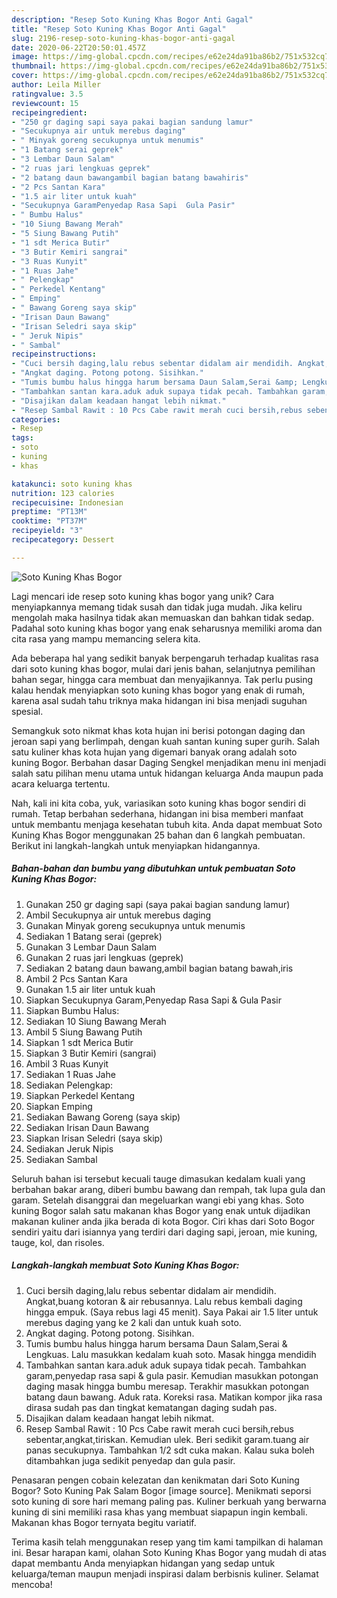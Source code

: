 ```yaml
---
description: "Resep Soto Kuning Khas Bogor Anti Gagal"
title: "Resep Soto Kuning Khas Bogor Anti Gagal"
slug: 2196-resep-soto-kuning-khas-bogor-anti-gagal
date: 2020-06-22T20:50:01.457Z
image: https://img-global.cpcdn.com/recipes/e62e24da91ba86b2/751x532cq70/soto-kuning-khas-bogor-foto-resep-utama.jpg
thumbnail: https://img-global.cpcdn.com/recipes/e62e24da91ba86b2/751x532cq70/soto-kuning-khas-bogor-foto-resep-utama.jpg
cover: https://img-global.cpcdn.com/recipes/e62e24da91ba86b2/751x532cq70/soto-kuning-khas-bogor-foto-resep-utama.jpg
author: Leila Miller
ratingvalue: 3.5
reviewcount: 15
recipeingredient:
- "250 gr daging sapi saya pakai bagian sandung lamur"
- "Secukupnya air untuk merebus daging"
- " Minyak goreng secukupnya untuk menumis"
- "1 Batang serai geprek"
- "3 Lembar Daun Salam"
- "2 ruas jari lengkuas geprek"
- "2 batang daun bawangambil bagian batang bawahiris"
- "2 Pcs Santan Kara"
- "1.5 air liter untuk kuah"
- "Secukupnya GaramPenyedap Rasa Sapi  Gula Pasir"
- " Bumbu Halus"
- "10 Siung Bawang Merah"
- "5 Siung Bawang Putih"
- "1 sdt Merica Butir"
- "3 Butir Kemiri sangrai"
- "3 Ruas Kunyit"
- "1 Ruas Jahe"
- " Pelengkap"
- " Perkedel Kentang"
- " Emping"
- " Bawang Goreng saya skip"
- "Irisan Daun Bawang"
- "Irisan Seledri saya skip"
- " Jeruk Nipis"
- " Sambal"
recipeinstructions:
- "Cuci bersih daging,lalu rebus sebentar didalam air mendidih. Angkat,buang kotoran &amp; air rebusannya. Lalu rebus kembali daging hingga empuk. (Saya rebus lagi 45 menit). Saya Pakai air 1.5 liter untuk merebus daging yang ke 2 kali dan untuk kuah soto."
- "Angkat daging. Potong potong. Sisihkan."
- "Tumis bumbu halus hingga harum bersama Daun Salam,Serai &amp; Lengkuas. Lalu masukkan kedalam kuah soto. Masak hingga mendidih"
- "Tambahkan santan kara.aduk aduk supaya tidak pecah. Tambahkan garam,penyedap rasa sapi &amp; gula pasir. Kemudian masukkan potongan daging masak hingga bumbu meresap. Terakhir masukkan potongan batang daun bawang. Aduk rata. Koreksi rasa. Matikan kompor jika rasa dirasa sudah pas dan tingkat kematangan daging sudah pas."
- "Disajikan dalam keadaan hangat lebih nikmat."
- "Resep Sambal Rawit : 10 Pcs Cabe rawit merah cuci bersih,rebus sebentar,angkat,tiriskan. Kemudian ulek. Beri sedikit garam.tuang air panas secukupnya. Tambahkan 1/2 sdt cuka makan. Kalau suka boleh ditambahkan juga sedikit penyedap dan gula pasir."
categories:
- Resep
tags:
- soto
- kuning
- khas

katakunci: soto kuning khas 
nutrition: 123 calories
recipecuisine: Indonesian
preptime: "PT13M"
cooktime: "PT37M"
recipeyield: "3"
recipecategory: Dessert

---
```



![Soto Kuning Khas Bogor](https://img-global.cpcdn.com/recipes/e62e24da91ba86b2/751x532cq70/soto-kuning-khas-bogor-foto-resep-utama.jpg)

Lagi mencari ide resep soto kuning khas bogor yang unik? Cara menyiapkannya memang tidak susah dan tidak juga mudah. Jika keliru mengolah maka hasilnya tidak akan memuaskan dan bahkan tidak sedap. Padahal soto kuning khas bogor yang enak seharusnya memiliki aroma dan cita rasa yang mampu memancing selera kita.

Ada beberapa hal yang sedikit banyak berpengaruh terhadap kualitas rasa dari soto kuning khas bogor, mulai dari jenis bahan, selanjutnya pemilihan bahan segar, hingga cara membuat dan menyajikannya. Tak perlu pusing kalau hendak menyiapkan soto kuning khas bogor yang enak di rumah, karena asal sudah tahu triknya maka hidangan ini bisa menjadi suguhan spesial.

Semangkuk soto nikmat khas kota hujan ini berisi potongan daging dan jeroan sapi yang berlimpah, dengan kuah santan kuning super gurih. Salah satu kuliner khas kota hujan yang digemari banyak orang adalah soto kuning Bogor. Berbahan dasar Daging Sengkel menjadikan menu ini menjadi salah satu pilihan menu utama untuk hidangan keluarga Anda maupun pada acara keluarga tertentu.


Nah, kali ini kita coba, yuk, variasikan soto kuning khas bogor sendiri di rumah. Tetap berbahan sederhana, hidangan ini bisa memberi manfaat untuk membantu menjaga kesehatan tubuh kita. Anda dapat membuat Soto Kuning Khas Bogor menggunakan 25 bahan dan 6 langkah pembuatan. Berikut ini langkah-langkah untuk menyiapkan hidangannya.

<!--inarticleads1-->

##### Bahan-bahan dan bumbu yang dibutuhkan untuk pembuatan Soto Kuning Khas Bogor:

1. Gunakan 250 gr daging sapi (saya pakai bagian sandung lamur)
1. Ambil Secukupnya air untuk merebus daging
1. Gunakan  Minyak goreng secukupnya untuk menumis
1. Sediakan 1 Batang serai (geprek)
1. Gunakan 3 Lembar Daun Salam
1. Gunakan 2 ruas jari lengkuas (geprek)
1. Sediakan 2 batang daun bawang,ambil bagian batang bawah,iris
1. Ambil 2 Pcs Santan Kara
1. Gunakan 1.5 air liter untuk kuah
1. Siapkan Secukupnya Garam,Penyedap Rasa Sapi &amp; Gula Pasir
1. Siapkan  Bumbu Halus:
1. Sediakan 10 Siung Bawang Merah
1. Ambil 5 Siung Bawang Putih
1. Siapkan 1 sdt Merica Butir
1. Siapkan 3 Butir Kemiri (sangrai)
1. Ambil 3 Ruas Kunyit
1. Sediakan 1 Ruas Jahe
1. Sediakan  Pelengkap:
1. Siapkan  Perkedel Kentang
1. Siapkan  Emping
1. Sediakan  Bawang Goreng (saya skip)
1. Sediakan Irisan Daun Bawang
1. Siapkan Irisan Seledri (saya skip)
1. Sediakan  Jeruk Nipis
1. Sediakan  Sambal


Seluruh bahan isi tersebut kecuali tauge dimasukan kedalam kuali yang berbahan bakar arang, diberi bumbu bawang dan rempah, tak lupa gula dan garam. Setelah disanggrai dan megeluarkan wangi ebi yang khas. Soto kuning Bogor salah satu makanan khas Bogor yang enak untuk dijadikan makanan kuliner anda jika berada di kota Bogor. Ciri khas dari Soto Bogor sendiri yaitu dari isiannya yang terdiri dari daging sapi, jeroan, mie kuning, tauge, kol, dan risoles. 

<!--inarticleads2-->

##### Langkah-langkah membuat Soto Kuning Khas Bogor:

1. Cuci bersih daging,lalu rebus sebentar didalam air mendidih. Angkat,buang kotoran &amp; air rebusannya. Lalu rebus kembali daging hingga empuk. (Saya rebus lagi 45 menit). Saya Pakai air 1.5 liter untuk merebus daging yang ke 2 kali dan untuk kuah soto.
1. Angkat daging. Potong potong. Sisihkan.
1. Tumis bumbu halus hingga harum bersama Daun Salam,Serai &amp; Lengkuas. Lalu masukkan kedalam kuah soto. Masak hingga mendidih
1. Tambahkan santan kara.aduk aduk supaya tidak pecah. Tambahkan garam,penyedap rasa sapi &amp; gula pasir. Kemudian masukkan potongan daging masak hingga bumbu meresap. Terakhir masukkan potongan batang daun bawang. Aduk rata. Koreksi rasa. Matikan kompor jika rasa dirasa sudah pas dan tingkat kematangan daging sudah pas.
1. Disajikan dalam keadaan hangat lebih nikmat.
1. Resep Sambal Rawit : 10 Pcs Cabe rawit merah cuci bersih,rebus sebentar,angkat,tiriskan. Kemudian ulek. Beri sedikit garam.tuang air panas secukupnya. Tambahkan 1/2 sdt cuka makan. Kalau suka boleh ditambahkan juga sedikit penyedap dan gula pasir.


Penasaran pengen cobain kelezatan dan kenikmatan dari Soto Kuning Bogor? Soto Kuning Pak Salam Bogor [image source]. Menikmati seporsi soto kuning di sore hari memang paling pas. Kuliner berkuah yang berwarna kuning di sini memiliki rasa khas yang membuat siapapun ingin kembali. Makanan khas Bogor ternyata begitu variatif. 

Terima kasih telah menggunakan resep yang tim kami tampilkan di halaman ini. Besar harapan kami, olahan Soto Kuning Khas Bogor yang mudah di atas dapat membantu Anda menyiapkan hidangan yang sedap untuk keluarga/teman maupun menjadi inspirasi dalam berbisnis kuliner. Selamat mencoba!

